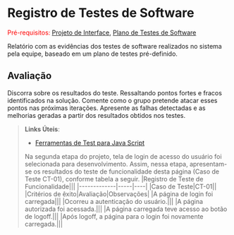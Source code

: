# Registro de Testes de Software

<span style="color:red">Pré-requisitos: <a href="3-Projeto de Interface.md"> Projeto de Interface</a></span>, <a href="8-Plano de Testes de Software.md"> Plano de Testes de Software</a>

Relatório com as evidências dos testes de software realizados no sistema pela equipe, baseado em um plano de testes pré-definido.

## Avaliação

Discorra sobre os resultados do teste. Ressaltando pontos fortes e fracos identificados na solução. Comente como o grupo pretende atacar esses pontos nas próximas iterações. Apresente as falhas detectadas e as melhorias geradas a partir dos resultados obtidos nos testes.

> **Links Úteis**:
> - [Ferramentas de Test para Java Script](https://geekflare.com/javascript-unit-testing/)
> 
> Na segunda etapa do projeto, tela de login de acesso do usuário foi selecionada para desenvolvimento. Assim, nessa etapa, apresentam-se os resultados do teste de funcionalidade desta página (Caso de Teste CT-01), conforme tabela a seguir.
> |Registro de Teste de Funcionalidade|||
> |-------------|-----|----|
> |Caso de Teste|CT-01||
> |Critérios de êxito|Avaliação|Observações|
> |A página de login foi carregada|||
> |Ocorreu a autenticação do usuário.|||
> |A página autorizada foi acessada.|||
> |A página carregada teve acesso ao botão de logoff.|||
> |Após logoff, a página para o login foi novamente carregada.|||

